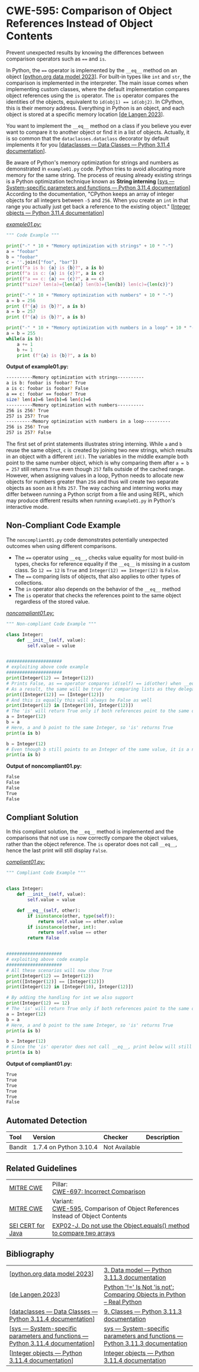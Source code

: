 # CWE-595: Comparison of Object References Instead of Object Contents

Prevent unexpected results by knowing the differences between comparison operators such as `==` and `is`.

In Python, the `==` operator is implemented by the `__eq__` method on an object [[python.org data model 2023](https://docs.python.org/3/reference/datamodel.html?highlight=__eq__#object.__eq__)]. For built-in types like `int` and `str`, the comparison is implemented in the interpreter. The main issue comes when implementing custom classes, where the default implementation compares object references using the `is` operator. The `is` operator compares the identities of the objects, equivalent to `id(obj1) == id(obj2)`. 
In CPython, this is their memory address. Everything in Python is an object, and each object is stored at a specific memory location [[de Langen 2023](https://realpython.com/python-is-identity-vs-equality/)].

You want to implement the `__eq__` method on a class if you believe you ever want to compare it to another object or find it in a list of objects. Actually, it is so common that the `dataclasses.dataclass` decorator by default implements it for you [[dataclasses — Data Classes — Python 3.11.4 documentation](https://docs.python.org/3/library/dataclasses.html#dataclasses.dataclass)].

Be aware of Python's memory optimization for strings and numbers as demonstrated in `example01.py` code.
Python tries to avoid allocating more memory for the same string. The process of reusing already existing strings is a Python optimization technique known as **String interning** [[sys — System-specific parameters and functions — Python 3.11.4 documentation](https://docs.python.org/3/library/sys.html#sys.intern)] According to the documentation, "CPython keeps an array of integer objects for all integers between `-5` and `256`. When you create an `int` in that range you actually just get back a reference to the existing object." [[Integer objects — Python 3.11.4 documentation](https://docs.python.org/3/c-api/long.html#c.PyLong_FromLong)]

_[example01.py:](example01.py)_

```py
""" Code Example """

print("-" * 10 + "Memory optimization with strings" + 10 * "-")
a = "foobar"
b = "foobar"
c = ''.join(["foo", "bar"])
print(f"a is b: {a} is {b}?", a is b)
print(f"a is c: {a} is {c}?", a is c)
print(f"a == c: {a} == {c}?", a == c)
print(f"size? len(a)={len(a)} len(b)={len(b)} len(c)={len(c)}")

print("-" * 10 + "Memory optimization with numbers" + 10 * "-")
a = b = 256
print (f"{a} is {b}?", a is b)
a = b = 257
print (f"{a} is {b}?", a is b)

print("-" * 10 + "Memory optimization with numbers in a loop" + 10 * "-")
a = b = 255
while(a is b):
    a += 1
    b += 1
    print (f"{a} is {b}?", a is b)
```

 **Output of example01.py:**

```bash
----------Memory optimization with strings----------
a is b: foobar is foobar? True
a is c: foobar is foobar? False
a == c: foobar == foobar? True
size? len(a)=6 len(b)=6 len(c)=6
----------Memory optimization with numbers----------
256 is 256? True
257 is 257? True
----------Memory optimization with numbers in a loop----------
256 is 256? True
257 is 257? False
```

The first set of print statements illustrates string interning. While `a` and `b` reuse the same object, `c` is created by joining two new strings, which results in an object with a different `id()`. The variables in the middle example both point to the same number object, which is why comparing them after `a = b = 257` still returns `True` even though `257` falls outside of the cached range. However, when assigning values in a loop, Python needs to allocate new objects for numbers greater than `256` and thus will create two separate objects as soon as it hits `257`. The way caching and interning works may differ between running a Python script from a file and using REPL, which may produce different results when running `example01.py` in Python's interactive mode.

## Non-Compliant Code Example

The `noncompliant01.py` code demonstrates potentially unexpected outcomes when using different comparisons.

* The `==` operator using `__eq__`, checks value equality for most build-in types, checks for reference equality if the `__eq__` is missing  in a custom class. So `12 == 12` is `True` and `Integer(12) == Integer(12)` is `False`.
* The `==` comparing lists of objects, that also applies to other types of collections.
* The `in` operator also depends on the behavior of the `__eq__` method
* The `is` operator that checks the references point to the same object regardless of the stored value.

_[noncompliant01.py:](noncompliant01.py)_

```py
""" Non-compliant Code Example """

class Integer:
    def __init__(self, value):
        self.value = value


#####################
# exploiting above code example
#####################
print(Integer(12) == Integer(12))
# Prints False, as == operator compares id(self) == id(other) when __eq__ isn't implemented
# As a result, the same will be true for comparing lists as they delegate comparison to the objects.
print([Integer(12)] == [Integer(12)])
# And this is equally this will always be False as well
print(Integer(12) in [Integer(10), Integer(12)])
# The 'is' will return True only if both references point to the same object
a = Integer(12)
b = a
# Here, a and b point to the same Integer, so 'is' returns True
print(a is b)

b = Integer(12)
# Even though b still points to an Integer of the same value, it is a new object, so 'is' returns False
print(a is b)

```

**Output of noncompliant01.py:**

```bash
False
False
False
True
False
```

## Compliant Solution

In this compliant solution, the `__eq__` method is implemented and the comparisons that not use `is` now correctly compare the object values, rather than the object reference. The `is` operator does not call `__eq__`, hence the last print will still display `False`.

_[compliant01.py:](compliant01.py)_

```py
""" Compliant Code Example """


class Integer:
    def __init__(self, value):
        self.value = value

    def __eq__(self, other):
        if isinstance(other, type(self)):
            return self.value == other.value
        if isinstance(other, int):
            return self.value == other
        return False


#####################
# exploiting above code example
#####################
# All these scenarios will now show True
print(Integer(12) == Integer(12))
print([Integer(12)] == [Integer(12)])
print(Integer(12) in [Integer(10), Integer(12)])

# By adding the handling for int we also support
print(Integer(12) == 12)
# The 'is' will return True only if both references point to the same object
a = Integer(12)
b = a
# Here, a and b point to the same Integer, so 'is' returns True
print(a is b)

b = Integer(12)
# Since the 'is' operator does not call __eq__, print below will still return False
print(a is b)

```

 **Output of compliant01.py:**

```bash
True
True
True
True
True
False
```

## Automated Detection

|Tool|Version|Checker|Description|
|:---|:---|:---|:---|
|Bandit|1.7.4 on Python 3.10.4|Not Available||

## Related Guidelines

|||
|:---|:---|
|[MITRE CWE](http://cwe.mitre.org/)|Pillar:<br>[CWE-697: Incorrect Comparison](https://cwe.mitre.org/data/definitions/697.html)|
|[MITRE CWE](http://cwe.mitre.org/)|Variant:<br>[CWE-595](https://cwe.mitre.org/data/definitions/197.html), Comparison of Object References Instead of Object Contents|
|[SEI CERT for Java](https://wiki.sei.cmu.edu/confluence/display/java/SEI+CERT+Oracle+Coding+Standard+for+Java)|[EXP02-J. Do not use the Object.equals() method to compare two arrays](https://wiki.sei.cmu.edu/confluence/display/java/EXP02-J.+Do+not+use+the+Object.equals%28%29+method+to+compare+two+arrays)|

## Bibliography

|||
|:---|:---|
|[[python.org data model 2023](https://docs.python.org/3/reference/datamodel.html?highlight=__eq__#object.__eq__)]|[3. Data model — Python 3.11.3 documentation](https://docs.python.org/3/reference/datamodel.html?highlight=__eq__#object.__eq__)|
|[[de Langen 2023](https://realpython.com/python-is-identity-vs-equality/)]|[Python '!=' Is Not 'is not': Comparing Objects in Python – Real Python](https://realpython.com/python-is-identity-vs-equality/)|
|[[dataclasses — Data Classes — Python 3.11.4 documentation](https://docs.python.org/3/library/dataclasses.html#dataclasses.dataclass)]|[9. Classes — Python 3.11.3 documentation](https://docs.python.org/3/tutorial/classes.html)|
|[[sys — System-specific parameters and functions — Python 3.11.4 documentation](https://docs.python.org/3/library/sys.html#sys.intern)]|[sys — System-specific parameters and functions — Python 3.11.3 documentation](https://docs.python.org/3/library/sys.html#sys.intern)|
|[[Integer objects — Python 3.11.4 documentation](https://docs.python.org/3/c-api/long.html#c.PyLong_FromLong)]|[Integer objects — Python 3.11.4 documentation](https://docs.python.org/3/c-api/long.html#c.PyLong_FromLong)|
